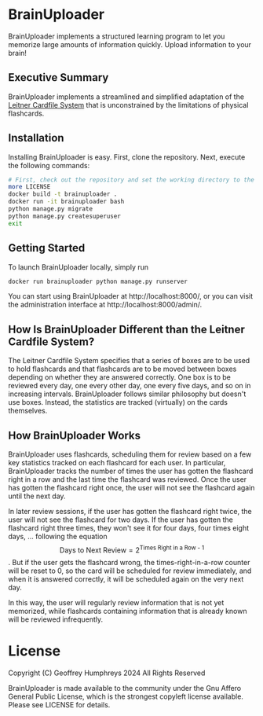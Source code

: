 # BrainUploader
BrainUploader implements a structured learning program to let you memorize large amounts of information quickly.  Upload information to your brain!

## Executive Summary
BrainUploader implements a streamlined and simplified adaptation of the [Leitner Cardfile System](https://mindedge.com/learning-science/the-leitner-system-how-does-it-work/) that is unconstrained by the limitations of physical flashcards.



## Installation
Installing BrainUploader is easy. First, clone the repository. Next, execute the following commands:

```bash
# First, check out the repository and set the working directory to the repository root
more LICENSE
docker build -t brainuploader .
docker run -it brainuploader bash
python manage.py migrate
python manage.py createsuperuser
exit
```

## Getting Started
To launch BrainUploader locally, simply run
```bash
docker run brainuploader python manage.py runserver
```
You can start using BrainUploader at http://localhost:8000/, or you can visit the administration interface at http://localhost:8000/admin/.

## How Is BrainUploader Different than the Leitner Cardfile System?
The Leitner Cardfile System specifies that a series of boxes are to be used to hold flashcards and that flashcards are to be moved between boxes depending on whether they are answered correctly. One box is to be reviewed every day, one every other day, one every five days, and so on in increasing intervals. BrainUploader follows similar philosophy but doesn't use boxes. Instead, the statistics are tracked (virtually) on the cards themselves.

## How BrainUploader Works
BrainUploader uses flashcards, scheduling them for review based on a few key statistics tracked on each flashcard for each user. In particular, BrainUploader tracks the number of times the user has gotten the flashcard right in a row and the last time the flashcard was reviewed. Once the user has gotten the flashcard right once, the user will not see the flashcard again until the next day.

In later review sessions, if the user has gotten the flashcard right twice, the user will not see the flashcard for two days. If the user has gotten the flashcard right three times, they won't see it for four days, four times eight days, ... following the equation $$\text{Days to  Next Review} = 2^{\text{Times Right in a Row - 1}}$$. But if the user gets the flashcard wrong, the times-right-in-a-row counter will be reset to 0, so the card will be scheduled for review immediately, and when it is answered correctly, it will be scheduled again on the very next day.

In this way, the user will regularly review information that is not yet memorized, while flashcards containing information that is already known will be reviewed infrequently.

# License

Copyright (C) Geoffrey Humphreys 2024
All Rights Reserved

BrainUploader is made available to the community under the Gnu Affero General Public License, which is the strongest copyleft license available. Please see LICENSE for details.

